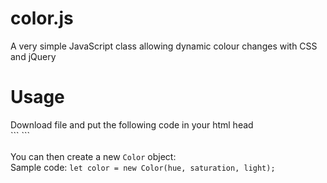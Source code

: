 # color.js
A very simple JavaScript class allowing dynamic colour changes with CSS and jQuery
<h1>Usage</h1>
Download file and put the following code in your html head</br>
```
	<script type="text/javascript" src="js/color.js"></script>
```
</br></br>
You can then create a new <code>Color</code> object:</br>
Sample code:  <code>let color = new Color(hue, saturation, light); </code>
